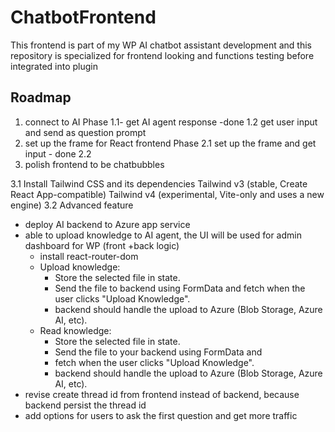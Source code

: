 # ChatbotFrontend

This frontend is part of my WP AI chatbot assistant development and this repository is specialized for frontend looking and functions testing before integrated into plugin

## Roadmap
  1. connect to AI
  Phase 1.1- get  AI agent response -done
  1.2 get user input and send as question prompt
  2. set up the frame for React frontend
  Phase 2.1 set up the frame and get input - done
  2.2 
  3. polish frontend to be chatbubbles

  3.1 Install Tailwind CSS and its dependencies 
   Tailwind v3 (stable, Create React App-compatible)
   Tailwind v4 (experimental, Vite-only and uses a new engine)
  3.2 Advanced feature
  - deploy AI backend to Azure app service 
  - able to upload knowledge to AI agent, the UI will be used for admin dashboard for WP (front +back logic)
    - install react-router-dom
    - Upload knowledge:
      - Store the selected file in state.
      - Send the file to backend using FormData and fetch when the user clicks "Upload Knowledge".
      - backend should handle the upload to Azure (Blob Storage, Azure AI, etc).
    - Read knowledge:
      - Store the selected file in state.
      - Send the file to your backend using FormData and 
      - fetch when the user clicks "Upload Knowledge".
      - backend should handle the upload to Azure (Blob Storage, Azure AI, etc).
  - revise create thread id from frontend instead of backend, because backend persist the thread id
  - add options for users to ask the first question and get more traffic
